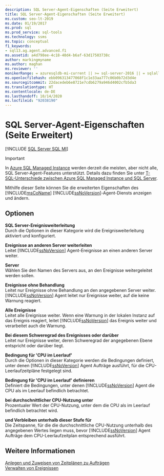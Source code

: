 ```yaml
---
description: SQL Server-Agent-Eigenschaften (Seite Erweitert)
title: SQL Server-Agent-Eigenschaften (Seite Erweitert)
ms.custom: seo-lt-2019
ms.date: 01/19/2017
ms.prod: sql
ms.prod_service: sql-tools
ms.technology: ssms
ms.topic: conceptual
f1_keywords:
- sql13.ag.agent.advanced.f1
ms.assetid: a4d798ee-4c18-40d4-b6af-63d17503738c
author: markingmyname
ms.author: maghan
ms.reviewer: ''
monikerRange: = azuresqldb-mi-current || >= sql-server-2016 || = sqlallproducts-allversions
ms.openlocfilehash: ebb096313477068f1c1e33aa777c06b0b72d3d4e
ms.sourcegitcommit: 22dacedeb6e8721e7cdb6279a946d4002cfb5da3
ms.translationtype: HT
ms.contentlocale: de-DE
ms.lasthandoff: 10/14/2020
ms.locfileid: "92038190"
---
```

# <a name="sql-server-agent-properties-advanced-page"></a>SQL Server-Agent-Eigenschaften (Seite Erweitert)
[!INCLUDE [SQL Server SQL MI](../../includes/applies-to-version/sql-asdbmi.md)]

> [!IMPORTANT]  
> In [Azure SQL Managed Instance](/azure/sql-database/sql-database-managed-instance) werden derzeit die meisten, aber nicht alle, SQL Server-Agent-Features unterstützt. Details dazu finden Sie unter [T-SQL-Unterschiede zwischen Azure SQL Managed Instance und SQL Server](/azure/sql-database/sql-database-managed-instance-transact-sql-information#sql-server-agent).

Mithilfe dieser Seite können Sie die erweiterten Eigenschaften des [!INCLUDE[msCoName](../../includes/msconame_md.md)] [!INCLUDE[ssNoVersion](../../includes/ssnoversion-md.md)]-Agent-Diensts anzeigen und ändern.  
  
## <a name="options"></a>Optionen  
**SQL Server-Ereignisweiterleitung**  
Durch die Optionen in dieser Kategorie wird die Ereignisweiterleitung aktiviert und konfiguriert.  
  
**Ereignisse an anderen Server weiterleiten**  
Leitet [!INCLUDE[ssNoVersion](../../includes/ssnoversion-md.md)] Agent-Ereignisse an einen anderen Server weiter.  
  
**Server**  
Wählen Sie den Namen des Servers aus, an den Ereignisse weitergeleitet werden sollen.  
  
**Ereignisse ohne Behandlung**  
Leitet nur Ereignisse ohne Behandlung an den angegebenen Server weiter. [!INCLUDE[ssNoVersion](../../includes/ssnoversion-md.md)] Agent leitet nur Ereignisse weiter, auf die keine Warnung reagiert.  
  
**Alle Ereignisse**  
Leitet alle Ereignisse weiter. Wenn eine Warnung in der lokalen Instanz auf das Ereignis reagiert, leitet [!INCLUDE[ssNoVersion](../../includes/ssnoversion-md.md)] das Ereignis weiter und verarbeitet auch die Warnung.  
  
**Bei diesem Schweregrad des Ereignisses oder darüber**  
Leitet nur Ereignisse weiter, deren Schweregrad der angegebenen Ebene entspricht oder darüber liegt.  
  
**Bedingung für 'CPU im Leerlauf'**  
Durch die Optionen in dieser Kategorie werden die Bedingungen definiert, unter denen [!INCLUDE[ssNoVersion](../../includes/ssnoversion-md.md)] Agent Aufträge ausführt, für die CPU-Leerlaufzeitpläne festgelegt sind.  
  
**Bedingung für 'CPU im Leerlauf' definieren**  
Definiert die Bedingungen, unter denen [!INCLUDE[ssNoVersion](../../includes/ssnoversion-md.md)] Agent die CPU als im Leerlauf befindlich betrachtet.  
  
**bei durchschnittlicher CPU-Nutzung unter**  
Prozentualer Wert der CPU-Nutzung, unter dem die CPU als im Leerlauf befindlich betrachtet wird.  
  
**und Verbleiben unterhalb dieser Stufe für**  
Die Zeitspanne, für die die durchschnittliche CPU-Nutzung unterhalb des angegebenen Wertes liegen muss, bevor [!INCLUDE[ssNoVersion](../../includes/ssnoversion-md.md)] Agent Aufträge dem CPU-Leerlaufzeitplan entsprechend ausführt.  
  
## <a name="see-also"></a>Weitere Informationen  
[Anlegen und Zuweisen von Zeitplänen zu Aufträgen](../../ssms/agent/create-and-attach-schedules-to-jobs.md)  
[Verwalten von Ereignissen](../../ssms/agent/manage-events.md)  
